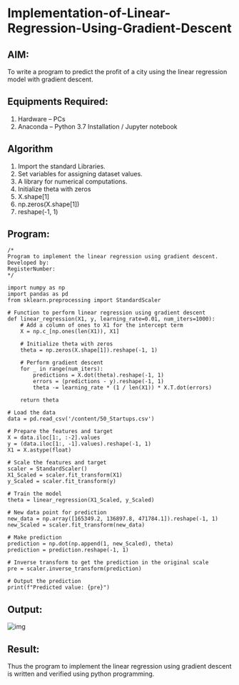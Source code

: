 # Implementation-of-Linear-Regression-Using-Gradient-Descent

## AIM:
To write a program to predict the profit of a city using the linear regression model with gradient descent.

## Equipments Required:
1. Hardware – PCs
2. Anaconda – Python 3.7 Installation / Jupyter notebook

## Algorithm
1. Import the standard Libraries.
2. Set variables for assigning dataset values.
3. A library for numerical computations.
4. Initialize theta with zeros
5. X.shape[1]
6. np.zeros(X.shape[1])
7. reshape(-1, 1)

## Program:
```
/*
Program to implement the linear regression using gradient descent.
Developed by: 
RegisterNumber:  
*/

import numpy as np
import pandas as pd
from sklearn.preprocessing import StandardScaler

# Function to perform linear regression using gradient descent
def linear_regression(X1, y, learning_rate=0.01, num_iters=1000):
    # Add a column of ones to X1 for the intercept term
    X = np.c_[np.ones(len(X1)), X1]
    
    # Initialize theta with zeros
    theta = np.zeros(X.shape[1]).reshape(-1, 1)
    
    # Perform gradient descent
    for _ in range(num_iters):
        predictions = X.dot(theta).reshape(-1, 1)
        errors = (predictions - y).reshape(-1, 1)
        theta -= learning_rate * (1 / len(X1)) * X.T.dot(errors)
    
    return theta

# Load the data
data = pd.read_csv('/content/50_Startups.csv')

# Prepare the features and target
X = data.iloc[1:, :-2].values
y = (data.iloc[1:, -1].values).reshape(-1, 1)
X1 = X.astype(float)

# Scale the features and target
scaler = StandardScaler()
X1_Scaled = scaler.fit_transform(X1)
y_Scaled = scaler.fit_transform(y)

# Train the model
theta = linear_regression(X1_Scaled, y_Scaled)

# New data point for prediction
new_data = np.array([165349.2, 136897.8, 471784.1]).reshape(-1, 1)
new_Scaled = scaler.fit_transform(new_data)

# Make prediction
prediction = np.dot(np.append(1, new_Scaled), theta)
prediction = prediction.reshape(-1, 1)

# Inverse transform to get the prediction in the original scale
pre = scaler.inverse_transform(prediction)

# Output the prediction
print(f"Predicted value: {pre}")

```

## Output:

![img](https://github.com/user-attachments/assets/2393e3cc-3c01-47d4-87d2-ba0950f5a9c4)



## Result:
Thus the program to implement the linear regression using gradient descent is written and verified using python programming.
